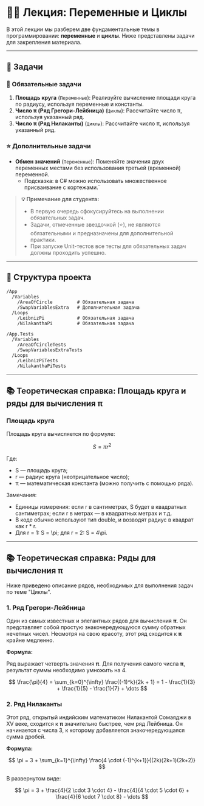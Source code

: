 # 👨‍🏫 Лекция: Переменные и Циклы

В этой лекции мы разберем две фундаментальные темы в программировании: **переменные** и **циклы**. Ниже представлены задачи для закрепления материала.

---

## 📝 Задачи

### 🎯 Обязательные задачи

1.  **Площадь круга** (`Переменные`): Реализуйте вычисление площади круга по радиусу, используя переменные и константы.
2.  **Число π (Ряд Грегори-Лейбница)** (`Циклы`): Рассчитайте число π, используя указанный ряд.
3.  **Число π (Ряд Нилаканты)** (`Циклы`): Рассчитайте число π, используя указанный ряд.

### ⭐ Дополнительные задачи

- **Обмен значений** (`Переменные`): Поменяйте значения двух переменных местами без использования третьей (временной) переменной.
  - Подсказка: в C# можно использовать множественное присваивание с кортежами.`

> **💡 Примечание для студента:**
>
> - В первую очередь сфокусируйтесь на выполнении обязательных задач.
> - Задачи, отмеченные звездочкой (⭐), не являются обязательными и предназначены для дополнительной практики.
> - При запуске Unit-тестов все тесты для обязательных задач должны проходить успешно.

---

## 📁 Структура проекта

```
/App
  /Variables
    /AreaOfCircle         # Обязательная задача
    /SwapVariablesExtra   # Дополнительная задача
  /Loops
    /LeibnizPi            # Обязательная задача
    /NilakanthaPi         # Обязательная задача

/App.Tests
  /Variables
    /AreaOfCircleTests
    /SwapVariablesExtraTests
  /Loops
    /LeibnizPiTests
    /NilakanthaPiTests
```

---

## 📚 Теоретическая справка: Площадь круга и ряды для вычисления π

### Площадь круга

Площадь круга вычисляется по формуле:

$$
S = \pi r^2
$$

Где:
- S — площадь круга;
- r — радиус круга (неотрицательное число);
- π — математическая константа (можно получить с помощью ряда).

Замечания:
- Единицы измерения: если r в сантиметрах, S будет в квадратных сантиметрах; если r в метрах — в квадратных метрах и т.д.
- В коде обычно используют тип double, и возводят радиус в квадрат как r * r.
- Для r = 1: S = \pi; для r = 2: S = 4\pi.

---

## 📚 Теоретическая справка: Ряды для вычисления π

Ниже приведено описание рядов, необходимых для выполнения задач по теме "Циклы".

### 1. Ряд Грегори-Лейбница

Один из самых известных и элегантных рядов для вычисления **π**. Он представляет собой простую знакочередующуюся сумму обратных нечетных чисел. Несмотря на свою красоту, этот ряд сходится к **π** крайне медленно.

**Формула:**

Ряд выражает четверть значения **π**. Для получения самого числа **π**, результат суммы необходимо умножить на 4.

$$
\frac{\pi}{4} = \sum_{k=0}^{\infty} \frac{(-1)^k}{2k + 1} = 1 - \frac{1}{3} + \frac{1}{5} - \frac{1}{7} + \dots
$$

### 2. Ряд Нилаканты

Этот ряд, открытый индийским математиком Нилакантой Сомаяджи в XV веке, сходится к **π** значительно быстрее, чем ряд Лейбница. Он начинается с числа 3, к которому добавляется знакочередующаяся сумма дробей.

**Формула:**

$$
\pi = 3 + \sum_{k=1}^{\infty} \frac{4 \cdot (-1)^{k+1}}{(2k)(2k+1)(2k+2)}
$$

В развернутом виде:

$$
\pi = 3 + \frac{4}{2 \cdot 3 \cdot 4} - \frac{4}{4 \cdot 5 \cdot 6} + \frac{4}{6 \cdot 7 \cdot 8} - \dots
$$